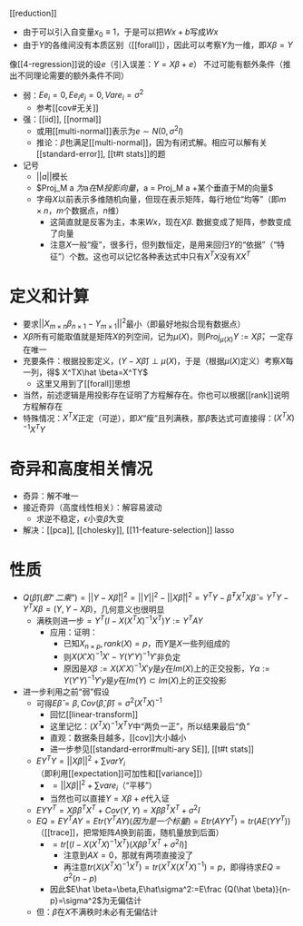 [[reduction]]
- 由于可以引入自变量$x_0\equiv 1$，于是可以把$Wx+b$写成$Wx$
- 由于$Y$的各维间没有本质区别（[[forall]]），因此可以考察$Y$为一维，即$X\beta = Y$

像[[4-regression]]说的设$e$（引入误差：$Y=X\beta + e$）
不过可能有额外条件（推出不同理论需要的额外条件不同）
- 弱：$Ee_i=0,Ee_ie_j=0,Vare_i=\sigma^2$
  - 参考[[cov#无关]]
- 强：[[iid]], [[normal]]
  - 或用[[multi-normal]]表示为$e\sim N(0,\sigma^2 I)$
  - 推论：$\hat\beta$也满足[[multi-normal]]，因为有闭式解。相应可以解有关[[standard-error]], [[t#t stats]]的题
- 记号
  - $||a||$模长
  - $Proj_M a $为$a$在$M$投影向量，$a = Proj_M a +某个垂直于M的向量$
  - 字母$X$以前表示多维随机向量，但现在表示矩阵，每行地位“均等”（即$m\times n$，$m$个数据点，$n$维）
    - 这简直就是反客为主，本来$Wx$，现在$X\beta$. 数据变成了矩阵，参数变成了向量
    - 注意$X$一般“瘦”，很多行，但列数恒定，是用来回归$Y$的“依据”（“特征”）个数。这也可以记忆各种表达式中只有$X^TX$没有$XX^T$

# 定义和计算
- 要求$||X_{m\times n}\beta_{n\times 1} - Y_{m\times 1}||^2$最小（即最好地拟合现有数据点）
- $X\beta$所有可能取值就是矩阵$X$的列空间，记为$\mu(X)$，则$Proj_{\mu(X)} Y:=X\hat \beta$，一定存在唯一
- 充要条件：根据投影定义，$(Y-X\hat \beta)\perp \mu(X)$，于是（根据$\mu(X)$定义）考察$X$每一列，得$ X^TX\hat \beta=X^TY$
  - 这里又用到了[[forall]]思想
- 当然，前述逻辑是用投影存在证明了方程解存在。你也可以根据[[rank]]说明方程解存在
- 特殊情况：$X^TX$正定（可逆），即$X$“瘦”且列满秩，那$\hat\beta$表达式可直接得：$(X^TX)^{-1}X^TY$
# 奇异和高度相关情况
- 奇异：解不唯一
- 接近奇异（高度线性相关）：解容易波动
  - 求逆不稳定，$\epsilon$小变$\hat\beta$大变
- 解决：[[pca]], [[cholesky]], [[11-feature-selection]] lasso
# 性质
- $Q(\hat \beta)(即“二乘”)=||Y-X\hat \beta||^2=||Y||^2-||X\hat\beta||^2=Y^TY-\hat\beta^TX^TX\hat\beta=Y^TY-Y^TX\beta=(Y,Y-X\beta)$，几何意义也很明显
  - 满秩则进一步$=Y^T(I-X(X^TX)^{-1}X^T)Y:=Y^TAY$
    - 应用：证明：
      - 已知$X_{n\times p},rank(X)=p$，而$Y$是$X$一些列组成的
      - 则$X(X'X)^{-1}X' - Y(Y'Y)^{-1}Y'$非负定
      - 原因是$X\beta:=X(X'X)^{-1}X'y$是$y$在$Im(X)$上的正交投影，$Y\alpha:=Y(Y'Y)^{-1}Y'y$是$y$在$Im(Y)\subset Im(X)$上的正交投影
- 进一步利用之前“弱”假设
  - 可得$E\hat \beta=\beta,Cov(\hat\beta,\hat\beta)=\sigma^2(X^TX)^{-1}$
    - 回忆[[linear-transform]]
    - 这里记忆：$(X^TX)^{-1}X^TY$中“两负一正”，所以结果最后“负”
    - 直观：数据条目越多，[[cov]]大小越小
    - 进一步参见[[standard-error#multi-ary SE]], [[t#t stats]]
  - $EY^TY=||X\beta||^2+\sum var Y_i$（即利用[[expectation]]可加性和[[variance]]）
    - $=||X\beta||^2+\sum vare_i$（“平移”）
    - 当然也可以直接$Y=X\beta +e$代入证
  - $EYY^T=X\beta\beta^TX^T+Cov(Y,Y)=X\beta\beta^TX^T+\sigma^2I$
  - $EQ=EY^TAY=Etr(Y^TAY)(因为是一个标量)=Etr(AYY^T)=tr(AE(YY^T))$（[[trace]]，把常矩阵$A$换到前面，随机量放到后面）
    - $=tr  [(I-X(X^TX)^{-1}X^T)(X\beta\beta^TX^T+\sigma^2I)]$
      - 注意到$AX=0$，那就有两项直接没了
      - 再注意$tr(X(X^TX)^{-1}X^T)=tr(X^TX(X^TX)^{-1})=p$，即得待求$EQ=\sigma^2(n-p)$
    - 因此$E\hat \beta=\beta,E\hat\sigma^2:=E\frac {Q(\hat \beta)}{n-p}=\sigma^2$为无偏估计
  - 但：$\beta$在$X$不满秩时未必有无偏估计